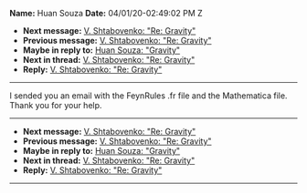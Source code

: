 **Name:** Huan Souza
**Date:** 04/01/20-02:49:02 PM Z

  - **Next message:** [V. Shtabovenko: "Re: Gravity"](1582.html)
  - **Previous message:** [V. Shtabovenko: "Re: Gravity"](1580.html)
  - **Maybe in reply to:** [Huan Souza: "Gravity"](1579.html)
  - **Next in thread:** [V. Shtabovenko: "Re: Gravity"](1582.html)
  - **Reply:** [V. Shtabovenko: "Re: Gravity"](1582.html)

-----

I sended you an email with the FeynRules .fr file and the Mathematica
file. Thank you for your help.  

-----

  - **Next message:** [V. Shtabovenko: "Re: Gravity"](1582.html)
  - **Previous message:** [V. Shtabovenko: "Re: Gravity"](1580.html)
  - **Maybe in reply to:** [Huan Souza: "Gravity"](1579.html)
  - **Next in thread:** [V. Shtabovenko: "Re: Gravity"](1582.html)
  - **Reply:** [V. Shtabovenko: "Re: Gravity"](1582.html)

-----

